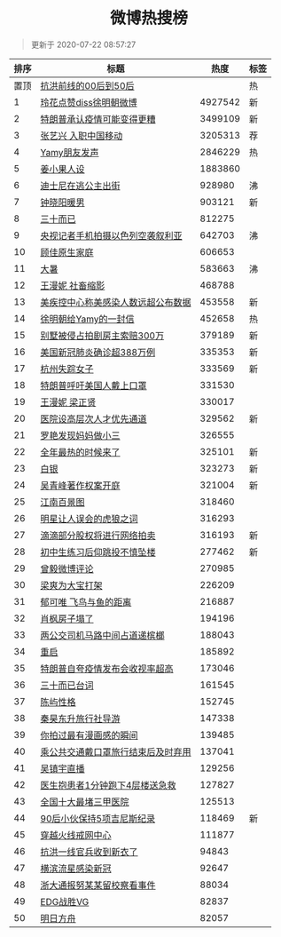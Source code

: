 <h1 align="center">微博热搜榜</h1>

> 更新于 2020-07-22 08:57:27

| 排序 | 标题                                                                                                                                                                                                                                        | 热度    | 标签 |
| ---- | ------------------------------------------------------------------------------------------------------------------------------------------------------------------------------------------------------------------------------------------- | ------- | ---- |
| 置顶 | [抗洪前线的00后到50后](https://s.weibo.com/weibo?q=%23%E6%8A%97%E6%B4%AA%E5%89%8D%E7%BA%BF%E7%9A%8400%E5%90%8E%E5%88%B050%E5%90%8E%23&Refer=new_time)                                                                                       |         | 热   |
| 1    | [玲花点赞diss徐明朝微博](https://s.weibo.com/weibo?q=%23%E7%8E%B2%E8%8A%B1%E7%82%B9%E8%B5%9Ediss%E5%BE%90%E6%98%8E%E6%9C%9D%E5%BE%AE%E5%8D%9A%23&Refer=top)                                                                                 | 4927542 | 新   |
| 2    | [特朗普承认疫情可能变得更糟](https://s.weibo.com/weibo?q=%23%E7%89%B9%E6%9C%97%E6%99%AE%E6%89%BF%E8%AE%A4%E7%96%AB%E6%83%85%E5%8F%AF%E8%83%BD%E5%8F%98%E5%BE%97%E6%9B%B4%E7%B3%9F%23&Refer=top)                                             | 3499109 | 新   |
| 3    | [张艺兴 入职中国移动](https://s.weibo.comjavascript:void(0);)                                                                                                                                                                               | 3205313 | 荐   |
| 4    | [Yamy朋友发声](https://s.weibo.com/weibo?q=%23Yamy%E6%9C%8B%E5%8F%8B%E5%8F%91%E5%A3%B0%23&Refer=top)                                                                                                                                        | 2846229 | 热   |
| 5    | [姜小果人设](https://s.weibo.com/weibo?q=%23%E5%A7%9C%E5%B0%8F%E6%9E%9C%E4%BA%BA%E8%AE%BE%23&Refer=top)                                                                                                                                     | 1883860 |      |
| 6    | [迪士尼在逃公主出街](https://s.weibo.com/weibo?q=%23%E8%BF%AA%E5%A3%AB%E5%B0%BC%E5%9C%A8%E9%80%83%E5%85%AC%E4%B8%BB%E5%87%BA%E8%A1%97%23&Refer=top)                                                                                         | 928980  | 沸   |
| 7    | [钟晓阳暖男](https://s.weibo.com/weibo?q=%23%E9%92%9F%E6%99%93%E9%98%B3%E6%9A%96%E7%94%B7%23&Refer=top)                                                                                                                                     | 903121  | 新   |
| 8    | [三十而已](https://s.weibo.com/weibo?q=%E4%B8%89%E5%8D%81%E8%80%8C%E5%B7%B2&Refer=top)                                                                                                                                                      | 812275  |      |
| 9    | [央视记者手机拍摄以色列空袭叙利亚](https://s.weibo.com/weibo?q=%23%E5%A4%AE%E8%A7%86%E8%AE%B0%E8%80%85%E6%89%8B%E6%9C%BA%E6%8B%8D%E6%91%84%E4%BB%A5%E8%89%B2%E5%88%97%E7%A9%BA%E8%A2%AD%E5%8F%99%E5%88%A9%E4%BA%9A%23&Refer=top)            | 642703  | 沸   |
| 10   | [顾佳原生家庭](https://s.weibo.com/weibo?q=%23%E9%A1%BE%E4%BD%B3%E5%8E%9F%E7%94%9F%E5%AE%B6%E5%BA%AD%23&Refer=top)                                                                                                                          | 606653  |      |
| 11   | [大暑](https://s.weibo.com/weibo?q=%E5%A4%A7%E6%9A%91&Refer=top)                                                                                                                                                                            | 583663  | 沸   |
| 12   | [王漫妮 社畜缩影](https://s.weibo.com/weibo?q=%E7%8E%8B%E6%BC%AB%E5%A6%AE%20%E7%A4%BE%E7%95%9C%E7%BC%A9%E5%BD%B1&Refer=top)                                                                                                                 | 468788  |      |
| 13   | [美疾控中心称美感染人数远超公布数据](https://s.weibo.com/weibo?q=%23%E7%BE%8E%E7%96%BE%E6%8E%A7%E4%B8%AD%E5%BF%83%E7%A7%B0%E7%BE%8E%E6%84%9F%E6%9F%93%E4%BA%BA%E6%95%B0%E8%BF%9C%E8%B6%85%E5%85%AC%E5%B8%83%E6%95%B0%E6%8D%AE%23&Refer=top) | 453558  | 新   |
| 14   | [徐明朝给Yamy的一封信](https://s.weibo.com/weibo?q=%23%E5%BE%90%E6%98%8E%E6%9C%9D%E7%BB%99Yamy%E7%9A%84%E4%B8%80%E5%B0%81%E4%BF%A1%23&Refer=top)                                                                                            | 452658  | 热   |
| 15   | [别墅被侵占拍剧房主索赔300万](https://s.weibo.com/weibo?q=%E5%88%AB%E5%A2%85%E8%A2%AB%E4%BE%B5%E5%8D%A0%E6%8B%8D%E5%89%A7%E6%88%BF%E4%B8%BB%E7%B4%A2%E8%B5%94300%E4%B8%87&Refer=top)                                                        | 379189  | 新   |
| 16   | [美国新冠肺炎确诊超388万例](https://s.weibo.com/weibo?q=%23%E7%BE%8E%E5%9B%BD%E6%96%B0%E5%86%A0%E8%82%BA%E7%82%8E%E7%A1%AE%E8%AF%8A%E8%B6%85388%E4%B8%87%E4%BE%8B%23&Refer=top)                                                             | 335353  | 新   |
| 17   | [杭州失踪女子](https://s.weibo.com/weibo?q=%23%E6%9D%AD%E5%B7%9E%E5%A4%B1%E8%B8%AA%E5%A5%B3%E5%AD%90%23&Refer=top)                                                                                                                          | 333569  | 新   |
| 18   | [特朗普呼吁美国人戴上口罩](https://s.weibo.com/weibo?q=%23%E7%89%B9%E6%9C%97%E6%99%AE%E5%91%BC%E5%90%81%E7%BE%8E%E5%9B%BD%E4%BA%BA%E6%88%B4%E4%B8%8A%E5%8F%A3%E7%BD%A9%23&Refer=top)                                                        | 331530  |      |
| 19   | [王漫妮 梁正贤](https://s.weibo.com/weibo?q=%E7%8E%8B%E6%BC%AB%E5%A6%AE%20%E6%A2%81%E6%AD%A3%E8%B4%A4&Refer=top)                                                                                                                            | 330017  |      |
| 20   | [医院设高层次人才优先通道](https://s.weibo.com/weibo?q=%23%E5%8C%BB%E9%99%A2%E8%AE%BE%E9%AB%98%E5%B1%82%E6%AC%A1%E4%BA%BA%E6%89%8D%E4%BC%98%E5%85%88%E9%80%9A%E9%81%93%23&Refer=top)                                                        | 329562  | 新   |
| 21   | [罗艳发现妈妈做小三](https://s.weibo.com/weibo?q=%23%E7%BD%97%E8%89%B3%E5%8F%91%E7%8E%B0%E5%A6%88%E5%A6%88%E5%81%9A%E5%B0%8F%E4%B8%89%23&Refer=top)                                                                                         | 326555  |      |
| 22   | [全年最热的时候来了](https://s.weibo.com/weibo?q=%23%E5%85%A8%E5%B9%B4%E6%9C%80%E7%83%AD%E7%9A%84%E6%97%B6%E5%80%99%E6%9D%A5%E4%BA%86%23&Refer=top)                                                                                         | 325101  | 新   |
| 23   | [白银](https://s.weibo.com/weibo?q=%E7%99%BD%E9%93%B6&Refer=top)                                                                                                                                                                            | 323273  | 新   |
| 24   | [吴青峰著作权案开庭](https://s.weibo.com/weibo?q=%23%E5%90%B4%E9%9D%92%E5%B3%B0%E8%91%97%E4%BD%9C%E6%9D%83%E6%A1%88%E5%BC%80%E5%BA%AD%23&Refer=top)                                                                                         | 321004  | 新   |
| 25   | [江南百景图](https://s.weibo.com/weibo?q=%E6%B1%9F%E5%8D%97%E7%99%BE%E6%99%AF%E5%9B%BE&Refer=top)                                                                                                                                           | 318460  |      |
| 26   | [明星让人误会的虎狼之词](https://s.weibo.com/weibo?q=%23%E6%98%8E%E6%98%9F%E8%AE%A9%E4%BA%BA%E8%AF%AF%E4%BC%9A%E7%9A%84%E8%99%8E%E7%8B%BC%E4%B9%8B%E8%AF%8D%23&Refer=top)                                                                   | 316293  |      |
| 27   | [滴滴部分股权将进行网络拍卖](https://s.weibo.com/weibo?q=%23%E6%BB%B4%E6%BB%B4%E9%83%A8%E5%88%86%E8%82%A1%E6%9D%83%E5%B0%86%E8%BF%9B%E8%A1%8C%E7%BD%91%E7%BB%9C%E6%8B%8D%E5%8D%96%23&Refer=top)                                             | 316193  | 新   |
| 28   | [初中生练习后仰跳投不慎坠楼](https://s.weibo.com/weibo?q=%E5%88%9D%E4%B8%AD%E7%94%9F%E7%BB%83%E4%B9%A0%E5%90%8E%E4%BB%B0%E8%B7%B3%E6%8A%95%E4%B8%8D%E6%85%8E%E5%9D%A0%E6%A5%BC&Refer=top)                                                   | 277462  | 新   |
| 29   | [曾毅微博评论](https://s.weibo.com/weibo?q=%E6%9B%BE%E6%AF%85%E5%BE%AE%E5%8D%9A%E8%AF%84%E8%AE%BA&Refer=top)                                                                                                                                | 270985  |      |
| 30   | [梁爽为大宝打架](https://s.weibo.com/weibo?q=%23%E6%A2%81%E7%88%BD%E4%B8%BA%E5%A4%A7%E5%AE%9D%E6%89%93%E6%9E%B6%23&Refer=top)                                                                                                               | 226209  |      |
| 31   | [郁可唯 飞鸟与鱼的距离](https://s.weibo.com/weibo?q=%E9%83%81%E5%8F%AF%E5%94%AF%20%E9%A3%9E%E9%B8%9F%E4%B8%8E%E9%B1%BC%E7%9A%84%E8%B7%9D%E7%A6%BB&Refer=top)                                                                                | 216887  |      |
| 32   | [肖枫房子塌了](https://s.weibo.com/weibo?q=%23%E8%82%96%E6%9E%AB%E6%88%BF%E5%AD%90%E5%A1%8C%E4%BA%86%23&Refer=top)                                                                                                                          | 194196  |      |
| 33   | [两公交司机马路中间占道递槟榔](https://s.weibo.com/weibo?q=%E4%B8%A4%E5%85%AC%E4%BA%A4%E5%8F%B8%E6%9C%BA%E9%A9%AC%E8%B7%AF%E4%B8%AD%E9%97%B4%E5%8D%A0%E9%81%93%E9%80%92%E6%A7%9F%E6%A6%94&Refer=top)                                        | 188043  |      |
| 34   | [重启](https://s.weibo.com/weibo?q=%E9%87%8D%E5%90%AF&Refer=top)                                                                                                                                                                            | 185892  |      |
| 35   | [特朗普自夸疫情发布会收视率超高](https://s.weibo.com/weibo?q=%23%E7%89%B9%E6%9C%97%E6%99%AE%E8%87%AA%E5%A4%B8%E7%96%AB%E6%83%85%E5%8F%91%E5%B8%83%E4%BC%9A%E6%94%B6%E8%A7%86%E7%8E%87%E8%B6%85%E9%AB%98%23&Refer=top)                       | 173046  |      |
| 36   | [三十而已台词](https://s.weibo.com/weibo?q=%23%E4%B8%89%E5%8D%81%E8%80%8C%E5%B7%B2%E5%8F%B0%E8%AF%8D%23&Refer=top)                                                                                                                          | 161545  |      |
| 37   | [陈屿性格](https://s.weibo.com/weibo?q=%E9%99%88%E5%B1%BF%E6%80%A7%E6%A0%BC&Refer=top)                                                                                                                                                      | 152745  |      |
| 38   | [秦昊东升旅行社导游](https://s.weibo.com/weibo?q=%23%E7%A7%A6%E6%98%8A%E4%B8%9C%E5%8D%87%E6%97%85%E8%A1%8C%E7%A4%BE%E5%AF%BC%E6%B8%B8%23&Refer=top)                                                                                         | 147338  |      |
| 39   | [你拍过最有漫画感的瞬间](https://s.weibo.com/weibo?q=%23%E4%BD%A0%E6%8B%8D%E8%BF%87%E6%9C%80%E6%9C%89%E6%BC%AB%E7%94%BB%E6%84%9F%E7%9A%84%E7%9E%AC%E9%97%B4%23&Refer=top)                                                                   | 139485  |      |
| 40   | [乘公共交通戴口罩旅行结束后及时弃用](https://s.weibo.com/weibo?q=%E4%B9%98%E5%85%AC%E5%85%B1%E4%BA%A4%E9%80%9A%E6%88%B4%E5%8F%A3%E7%BD%A9%E6%97%85%E8%A1%8C%E7%BB%93%E6%9D%9F%E5%90%8E%E5%8F%8A%E6%97%B6%E5%BC%83%E7%94%A8&Refer=top)       | 137041  |      |
| 41   | [吴镇宇直播](https://s.weibo.com/weibo?q=%E5%90%B4%E9%95%87%E5%AE%87%E7%9B%B4%E6%92%AD&Refer=top)                                                                                                                                           | 129256  |      |
| 42   | [医生抱患者1分钟跑下4层楼送急救](https://s.weibo.com/weibo?q=%E5%8C%BB%E7%94%9F%E6%8A%B1%E6%82%A3%E8%80%851%E5%88%86%E9%92%9F%E8%B7%91%E4%B8%8B4%E5%B1%82%E6%A5%BC%E9%80%81%E6%80%A5%E6%95%91&Refer=top)                                    | 127827  |      |
| 43   | [全国十大最堵三甲医院](https://s.weibo.com/weibo?q=%23%E5%85%A8%E5%9B%BD%E5%8D%81%E5%A4%A7%E6%9C%80%E5%A0%B5%E4%B8%89%E7%94%B2%E5%8C%BB%E9%99%A2%23&Refer=top)                                                                              | 125513  |      |
| 44   | [90后小伙保持5项吉尼斯纪录](https://s.weibo.com/weibo?q=90%E5%90%8E%E5%B0%8F%E4%BC%99%E4%BF%9D%E6%8C%815%E9%A1%B9%E5%90%89%E5%B0%BC%E6%96%AF%E7%BA%AA%E5%BD%95&Refer=top)                                                                   | 118469  | 新   |
| 45   | [穿越火线戒网中心](https://s.weibo.com/weibo?q=%23%E7%A9%BF%E8%B6%8A%E7%81%AB%E7%BA%BF%E6%88%92%E7%BD%91%E4%B8%AD%E5%BF%83%23&Refer=top)                                                                                                    | 111877  |      |
| 46   | [抗洪一线官兵收到新衣了](https://s.weibo.com/weibo?q=%E6%8A%97%E6%B4%AA%E4%B8%80%E7%BA%BF%E5%AE%98%E5%85%B5%E6%94%B6%E5%88%B0%E6%96%B0%E8%A1%A3%E4%BA%86&Refer=top)                                                                         | 94843   |      |
| 47   | [横滨流星感染新冠](https://s.weibo.com/weibo?q=%23%E6%A8%AA%E6%BB%A8%E6%B5%81%E6%98%9F%E6%84%9F%E6%9F%93%E6%96%B0%E5%86%A0%23&Refer=top)                                                                                                    | 92647   |      |
| 48   | [浙大通报努某某留校察看事件](https://s.weibo.com/weibo?q=%23%E6%B5%99%E5%A4%A7%E9%80%9A%E6%8A%A5%E5%8A%AA%E6%9F%90%E6%9F%90%E7%95%99%E6%A0%A1%E5%AF%9F%E7%9C%8B%E4%BA%8B%E4%BB%B6%23&Refer=top)                                             | 88034   |      |
| 49   | [EDG战胜VG](https://s.weibo.com/weibo?q=EDG%E6%88%98%E8%83%9CVG&Refer=top)                                                                                                                                                                  | 82837   |      |
| 50   | [明日方舟](https://s.weibo.com/weibo?q=%E6%98%8E%E6%97%A5%E6%96%B9%E8%88%9F&Refer=top)                                                                                                                                                      | 82057   |      |